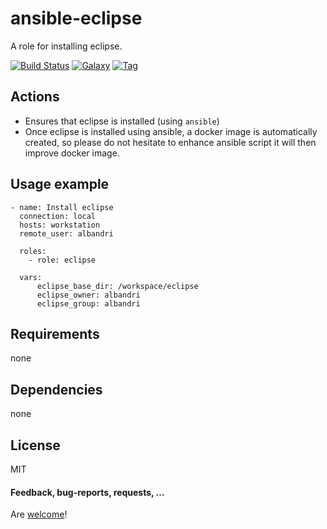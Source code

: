 ansible-eclipse
====================

A role for installing eclipse.

[![Build Status](https://api.travis-ci.org/AlbanAndrieu/ansible-eclipse.png?branch=master)](https://travis-ci.org/AlbanAndrieu/ansible-eclipse)
[![Galaxy](http://img.shields.io/badge/galaxy-eclipse-blue.svg?style=flat-square)](https://galaxy.ansible.com/list#/roles/1776)
[![Tag](http://img.shields.io/github/tag/AlbanAndrieu/ansible-eclipse.svg?style=flat-square)]()

## Actions

- Ensures that eclipse is installed (using `ansible`)
- Once eclipse is installed using ansible, a docker image is automatically created, so please do not hesitate to enhance ansible script it will then improve docker image.

Usage example
------------

    - name: Install eclipse
      connection: local  
      hosts: workstation
      remote_user: albandri
      
      roles:
        - role: eclipse     
      
      vars:    
          eclipse_base_dir: /workspace/eclipse     
          eclipse_owner: albandri
          eclipse_group: albandri
        
Requirements
------------

none

Dependencies
------------

none

License
-------

MIT

#### Feedback, bug-reports, requests, ...

Are [welcome](https://github.com/AlbanAndrieu/ansible-eclipse/issues)!

